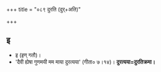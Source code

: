 +++
title = "०८९ दुरति (दुर्+अति)"

+++

## इ
- इ (इण् गतौ)।
- 'दैवी ह्येषा गुणमयी मम माया दुरत्यया' (गीता० ७।१४)। **दुरत्यया=दुरतिक्रमा।**
